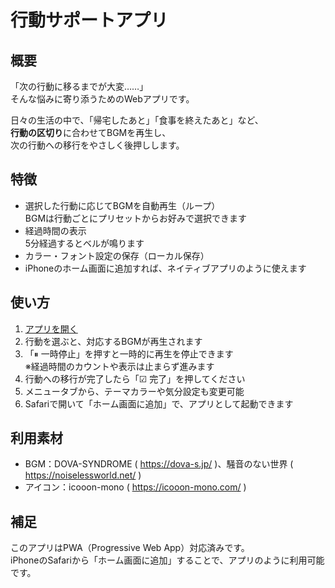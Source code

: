# 行動サポートアプリ

## 概要

「次の行動に移るまでが大変……」  
そんな悩みに寄り添うためのWebアプリです。

日々の生活の中で、「帰宅したあと」「食事を終えたあと」など、  
**行動の区切り**に合わせてBGMを再生し、  
次の行動への移行をやさしく後押しします。

## 特徴

- 選択した行動に応じてBGMを自動再生（ループ）  
  BGMは行動ごとにプリセットからお好みで選択できます
- 経過時間の表示  
  5分経過するとベルが鳴ります
- カラー・フォント設定の保存（ローカル保存）
- iPhoneのホーム画面に追加すれば、ネイティブアプリのように使えます

## 使い方

1. [アプリを開く](https://ユーザー名.github.io/action_support_app/)
2. 行動を選ぶと、対応するBGMが再生されます
3. 「⏸ 一時停止」を押すと一時的に再生を停止できます  
   ※経過時間のカウントや表示は止まらず進みます
5. 行動への移行が完了したら「☑ 完了」を押してください
6. メニュータブから、テーマカラーや気分設定も変更可能
7. Safariで開いて「ホーム画面に追加」で、アプリとして起動できます

## 利用素材

- BGM：DOVA-SYNDROME ( https://dova-s.jp/ )、騒音のない世界 ( https://noiselessworld.net/ )
- アイコン：icooon-mono ( https://icooon-mono.com/ )

## 補足

このアプリはPWA（Progressive Web App）対応済みです。  
iPhoneのSafariから「ホーム画面に追加」することで、アプリのように利用可能です。

